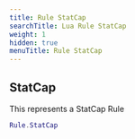 ```yaml
---
title: Rule StatCap
searchTitle: Lua Rule StatCap
weight: 1
hidden: true
menuTitle: Rule StatCap
---
```

## StatCap

This represents a StatCap Rule
```lua
Rule.StatCap
```